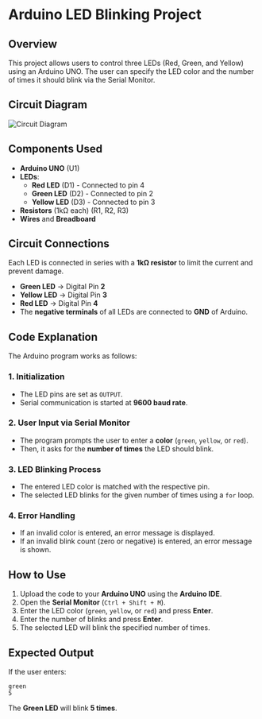 # Arduino LED Blinking Project

## Overview
This project allows users to control three LEDs (Red, Green, and Yellow) using an Arduino UNO. The user can specify the LED color and the number of times it should blink via the Serial Monitor.

## Circuit Diagram
![Circuit Diagram](image.png)

## Components Used
- **Arduino UNO** (U1)
- **LEDs**:
  - **Red LED** (D1) - Connected to pin 4
  - **Green LED** (D2) - Connected to pin 2
  - **Yellow LED** (D3) - Connected to pin 3
- **Resistors** (1kΩ each) (R1, R2, R3)
- **Wires** and **Breadboard**

## Circuit Connections
Each LED is connected in series with a **1kΩ resistor** to limit the current and prevent damage.
- **Green LED** → Digital Pin **2**
- **Yellow LED** → Digital Pin **3**
- **Red LED** → Digital Pin **4**
- The **negative terminals** of all LEDs are connected to **GND** of Arduino.

## Code Explanation
The Arduino program works as follows:
### 1. Initialization
- The LED pins are set as `OUTPUT`.
- Serial communication is started at **9600 baud rate**.

### 2. User Input via Serial Monitor
- The program prompts the user to enter a **color** (`green`, `yellow`, or `red`).
- Then, it asks for the **number of times** the LED should blink.

### 3. LED Blinking Process
- The entered LED color is matched with the respective pin.
- The selected LED blinks for the given number of times using a `for` loop.

### 4. Error Handling
- If an invalid color is entered, an error message is displayed.
- If an invalid blink count (zero or negative) is entered, an error message is shown.

## How to Use
1. Upload the code to your **Arduino UNO** using the **Arduino IDE**.
2. Open the **Serial Monitor** (`Ctrl + Shift + M`).
3. Enter the LED color (`green`, `yellow`, or `red`) and press **Enter**.
4. Enter the number of blinks and press **Enter**.
5. The selected LED will blink the specified number of times.

## Expected Output
If the user enters:
```
green
5
```
The **Green LED** will blink **5 times**.